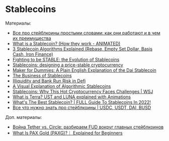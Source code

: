 # Stablecoins

Материалы:

* [Все про стейблкоины простыми словами: как они работают и в чем их преимущества](https://incrypted.com/stablecoin-chto-eto-takoe/)
* [What is a Stablecoin? (How they work - ANIMATED)](https://www.youtube.com/watch?v=pGzfexGmuVw)
* [3 Stablecoin Algorithms Explained (Rebase, Empty Set Dollar, Basis Cash, Iron Finance)](https://www.youtube.com/watch?v=S7-rfvpEpJs)
* [Fighting to be STABLE: the Evolution of Stablecoins](https://medium.com/dragonfly-research/fighting-to-be-stable-the-evolution-of-stablecoins-aca81fb432f9)
* [Stablecoins: designing a price-stable cryptocurrency](https://haseebq.com/stablecoins-designing-a-price-stable-cryptocurrency/)
* [Maker for Dummies: A Plain English Explanation of the Dai Stablecoin](https://medium.com/cryptolinks/maker-for-dummies-a-plain-english-explanation-of-the-dai-stablecoin-e4481d79b90)
* [The Business of Stablecoins](https://medium.com/blockchain-capital-blog/business-models-behind-stablecoins-cae801533798)
* [Illiquidity and Bank Run Risk in Defi](https://medium.com/alethio/overlooked-risk-illiquidity-and-bank-runs-on-compound-finance-5d6fc3922d0d)
* [A Visual Explanation of Algorithmic Stablecoins](https://medium.com/dragonfly-research/a-visual-explanation-of-algorithmic-stablecoins-9a0c1f0f51a0)
* [Stablecoins: Why This Hot Cryptocurrency Faces Challenges | WSJ](https://www.youtube.com/watch?v=GEvxWQmloLw)
* [What is Terra? UST and LUNA explained with Animations](https://www.youtube.com/watch?v=U9lrH0loAns&t=86s)
* [What's The Best Stablecoin? | FULL Guide To Stablecoins In 2022!](https://www.youtube.com/watch?v=pfIq8aRNVZc)
* [Все что нужно знать про стейблкоины | USDC, USDT, DAI, BUSD](https://www.youtube.com/watch?v=71u4U2eJWGg)

Доп. материалы:

* [Война Tether vs. Circle: разбираем FUD вокруг главных стейблкоинов](https://incrypted.com/tether-vs-circle-war/)
* [What Is PAX Gold (PAXG)?｜ Explained for Beginners](https://www.youtube.com/watch?v=Ocvz97jG2RY)
